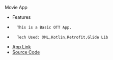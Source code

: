 Movie App

-  Features
-       This is a Basic OTT App.
-       Tech Used: XML,Kotlin,Retrofit,Glide Lib

-  [App Link](https://drive.google.com/file/d/1K85_VZ-JtmdiWU_SqScdKmDlUUfyI0LE/view?usp=drive_link)
-  [Source Code](https://drive.google.com/file/d/1WyEkbqJJ0VOPAmil1-B62XfiOIXZEEKK/view?usp=sharing)